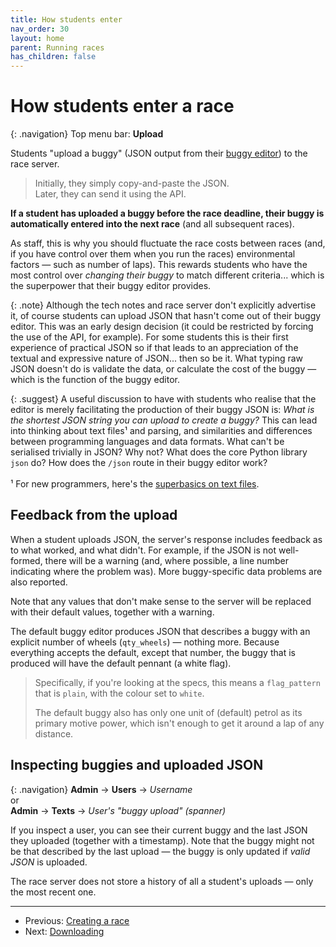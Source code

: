 ```yaml
---
title: How students enter
nav_order: 30
layout: home
parent: Running races
has_children: false
---
```


# How students enter a race

{: .navigation}
Top menu bar: **Upload**

Students "upload a buggy" (JSON output from their
[buggy editor](../buggy-editor)) to the race server.

> Initially, they simply copy-and-paste the JSON.  
> Later, they can send it using the API.

**If a student has uploaded a buggy before the race deadline, their buggy is
automatically entered into the next race** (and all subsequent races).

As staff, this is why you should fluctuate the race costs between races (and,
if you have control over them when you run the races) environmental factors —
such as number of laps). This rewards students who have the most control over
_changing their buggy_ to match different criteria... which is the superpower
that their buggy editor provides.

{: .note}
Although the tech notes and race server don't explicitly advertise it, of
course students can upload JSON that hasn't come out of their buggy editor.
This was an early design decision (it could be restricted by forcing the use of
the API, for example). For some students this is their first experience of
practical JSON so if that leads to an appreciation of the textual and
expressive nature of JSON... then so be it. What typing raw JSON doesn't do is
validate the data, or calculate the cost of the buggy — which is the function
of the buggy editor.

{: .suggest}
A useful discussion to have with students who realise that the editor is merely
facilitating the production of their buggy JSON is: _What is the shortest JSON
string you can upload to create a buggy?_ This can lead into thinking about
text files¹ and parsing, and similarities and differences between programming
languages and data formats. What can't be serialised trivially in JSON? Why
not? What does the core Python library `json` do? How does the `/json` route in
their buggy editor work?  
<br>
¹ For new programmers, here's the [superbasics on text
files](https://superbasics.beholder.uk/text-files/contents/).

## Feedback from the upload

When a student uploads JSON, the server's response includes feedback as to what
worked, and what didn't. For example, if the JSON is not well-formed, there will
be a warning (and, where possible, a line number indicating where the problem
was). More buggy-specific data problems are also reported.

Note that any values that don't make sense to the server will be replaced with
their default values, together with a warning.

The default buggy editor produces JSON that describes a buggy with an explicit
number of wheels (`qty_wheels`) — nothing more. Because everything accepts the
default, except that number, the buggy that is produced will have the default
pennant (a white flag).

> Specifically, if you're looking at the specs, this means a `flag_pattern`
> that is `plain`, with the colour set to `white`.
>
> The default buggy also has only one unit of (default) petrol as its primary
> motive power, which isn't enough to get it around a lap of any distance.

## Inspecting buggies and uploaded JSON

{: .navigation}
**Admin** → **Users** → _Username_  
or  
**Admin** → **Texts** → _User's "buggy upload" (spanner)_

If you inspect a user, you can see their current buggy and the last JSON they
uploaded (together with a timestamp). Note that the buggy might not be that
described by the last upload — the buggy is only updated if _valid JSON_ is
uploaded.

The race server does not store a history of all a student's uploads — only the
most recent one.

---

* Previous: [Creating a race](creating)
* Next: [Downloading](downloading)
